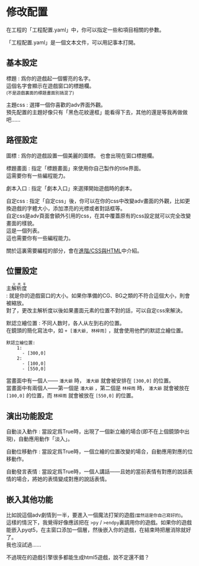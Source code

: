 # 修改配置

在工程的「工程配置.yaml」中，你可以指定一些和項目相關的參數。

「工程配置.yaml」是一個文本文件，可以用記事本打開。

## 基本設定

標題
:   爲你的遊戲起一個響亮的名字。   
    這個名字會顯示在遊戲窗口的標題欄。  
    <small>(不是遊戲裏面的標題畫面別搞混了)</small>
    
主題css
:   選擇一個你喜歡的adv界面外觀。  
    預先配置的主題好像只有「黑色花紋邊框」能看得下去，其他的還是等我再做做吧……  

## 路徑設定

圖標
:   爲你的遊戲設置一個美麗的圖標。
    也會出現在窗口標題欄。

標題畫面
:   指定「標題畫面」來使用你自己製作的title界面。  
    這需要你有一些編程能力。

劇本入口
:   指定「劇本入口」來選擇開始遊戲時的劇本。

自定css
:   指定「自定css」後，你可以在你的css中改變adv畫面的外觀，比如更換遊戲的字體大小，添加漂亮的光標或者對話框等。  
    自定css是adv頁面會額外引用的css，在其中覆蓋原有的css設定就可以完全改變畫面的樣貌。  
    這是一個列表。  
    這也需要你有一些編程能力。    
    
關於這裏需要編程的部分，會在[進階/CSS與HTML](../進階/CSS與HTML.md)中介紹。

## 位置設定

主<ruby>解析度<rt>分辨率</rt></ruby>   
:   就是你的遊戲窗口的大小。如果你準備的CG、BG之類的不符合這個大小，則會被縮放。   
    對了，更改主解析度以後如果畫面元素的位置不對的話，可以自定css來解決。

默認立繪位置
:   不同人数时，各人从左到右的位置。   
    在鏡頭的簡化寫法中，如 `+ [潘大爺, 林梓雨]` ，就會使用他們的默認立繪位置。
```
默認立繪位置: 
    1:
      - [300,0]
    2:
      - [100,0]
      - [550,0]
```
當畫面中有一個人—— `潘大爺` 時， `潘大爺` 就會被安排在 `[300,0]` 的位置。   
當畫面中有兩個人——第一個是 `潘大爺` ，第二個是 `林梓雨` 時， `潘大爺` 就會被放在 `[100,0]` 的位置，而 `林梓雨` 就會被放在 `[550,0]` 的位置。

## 演出功能設定

自動淡入動作
:   當設定爲True時，出現了一個新立繪的場合(即不在上個鏡頭中出現)，自動應用動作「淡入」。

自動位移動作
:   當設定爲True時，一個立繪的位置改變的場合，自動應用對應的位移動作。

自動發言表情
:   當設定爲True時，一個人講話——且她的當前表情有對應的說話表情的場合，將她的表情變成對應的說話表情。


## 嵌入其他功能

比如說這個adv劇情到一半，要進入一個魔法打架的遊戲<small>(當然這是你自己寫好的)</small>。   
這樣的情況下，我覺得好像應該把在 `>py` / `>endpy`裏調用你的遊戲。如果你的遊戲能嵌入pyqt5，在主窗口添加一個層，然後嵌入你的遊戲，在結束時把層消除就好了。   
我也沒試過……

不過現在的遊戲引擎很多都能生成html5遊戲，說不定還不錯？
